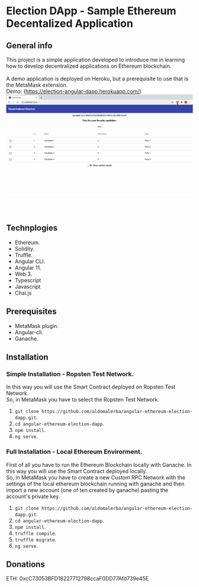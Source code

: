 # Election DApp - Sample Ethereum Decentalized Application

## General info
This project is a simple application developed to introduce me in learning how to develop decentralized applications on Ethereum blockchain.
<br/><br/>
A demo application is deployed on Heroku, but a prerequisite to use that is the MetaMask extension.
<br/>
Demo: (https://election-angular-dapp.herokuapp.com/)
<br/>
![Demo election dapp](./assests/election-dapp.gif)

## Technplogies
* Ethereum.
* Solidity.
* Truffle.
* Angular CLI.
* Angular 11.
* Web 3.
* Typescript
* Javascript
* Chai.js

## Prerequisites
* MetaMask plugin.
* Angular-cli.
* Ganache.

## Installation
### Simple Installation - Ropsten Test Network.
In this way you will use the Smart Contract deployed on Ropsten Test Network.<br/>
So, in MetaMask you have to select the Ropsten Test Network.
1. ```git clone https://github.com/aldomalerba/angular-ethereum-election-dapp.git```.
2. ```cd angular-ethereum-election-dapp```.
3. ```npm install```.
4. ```ng serve```.
### Full Installation - Local Ethereum Envirorment.
First of all you have to run the Ethereum Blockchain locally with Ganache.
In this way you will use the Smart Contract deployed locally.<br/>
So, in MetaMask you have to create a new Custom RPC Network with the settings of the local ethereum blockchain running with ganache and then import a new account (one of ten created by ganache) pasting the account's private key.
1. ```git clone https://github.com/aldomalerba/angular-ethereum-election-dapp.git```.
2. ```cd angular-ethereum-election-dapp```.
3. ```npm install```.
4. ```truffle compile```.
5. ```truffle migrate```.
5. ```ng serve```.

## Donations

ETH: 0xcC73053BFD18227712798ccaF0DD77Afd739e45E